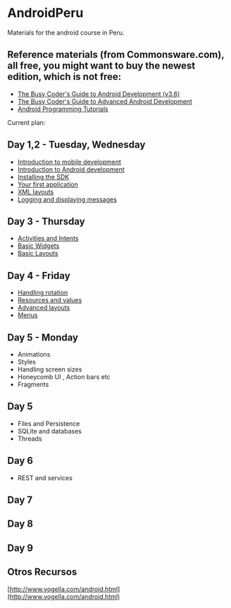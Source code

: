 AndroidPeru
===========

Materials for the android course in Peru.

## Reference materials (from Commonsware.com), all free, you might want to buy the newest edition, which is not free:
* [The Busy Coder's Guide to Android Development (v3.6)](http://commonsware.com/Android/Android_3-6-CC.pdf)
* [The Busy Coder's Guide to Advanced Android Development](http://commonsware.com/AdvAndroid/AdvAndroid-2_0-CC.pdf)
* [Android Programming Tutorials](http://commonsware.com/AndTutorials/AndTutorials-3_9-CC.pdf)

Current plan:

## Day 1,2 - Tuesday, Wednesday
* [Introduction to mobile development](http://prezi.com/rlal834rjnzj/android/?auth_key=cc059e3e28d6ea9ae889dd5a1dc7382e7e0009ca&kw=view-rlal834rjnzj&rc=ref-11036559)
* [Introduction to Android development](https://docs.google.com/presentation/d/1jjGpr9BX2Y6Xse3dS_HQDx2VjmalNFakhFxuygCykR8/edit?usp=sharing)
* [Installing the SDK](http://developer.android.com)
* [Your first application](firstApp.md)
* [XML layouts](firstAppXml.md)
* [Logging and displaying messages](logging.md)

## Day 3 - Thursday
* [Activities and Intents](activitiesAndIntents.md)
* [Basic Widgets](basicWidgets.md)
* [Basic Layouts](layouts.md)

## Day 4 - Friday
* [Handling rotation](rotation.md)
* [Resources and values](resourcesAndValues.md)
* [Advanced layouts](advancedLayouts.md)
* [Menus](menus.md)

## Day 5 - Monday
* Animations
* Styles
* Handling screen sizes
* Honeycomb UI , Action bars etc
* Fragments

## Day 5
* Files and Persistence
* SQLite and databases
* Threads

## Day 6
* REST and services

## Day 7

## Day 8

## Day 9


## Otros Recursos
[http://www.vogella.com/android.html](http://www.vogella.com/android.html)
